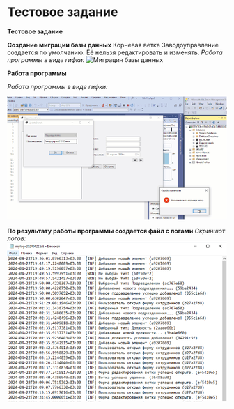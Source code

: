 # Тестовое задание

**Тестовое задание**

**Создание миграции базы данных**
Корневая ветка Заводоуправление создается по умолчанию. Её нельзя редактировать и изменять.
*Работа программы в виде гифки:*
![Миграция базы данных](https://github.com/serega854/test_departaments/blob/main/gifGit1.gif)

**Работа программы**

*Работа программы в виде гифки:*

![Работа программы](https://github.com/serega854/test_departaments/blob/main/gifGit2.gif)

**По результату работы программы создается файл с логами**
*Скриншот логов:*
![Логи](https://github.com/serega854/test_departaments/blob/main/GitImg.PNG)

